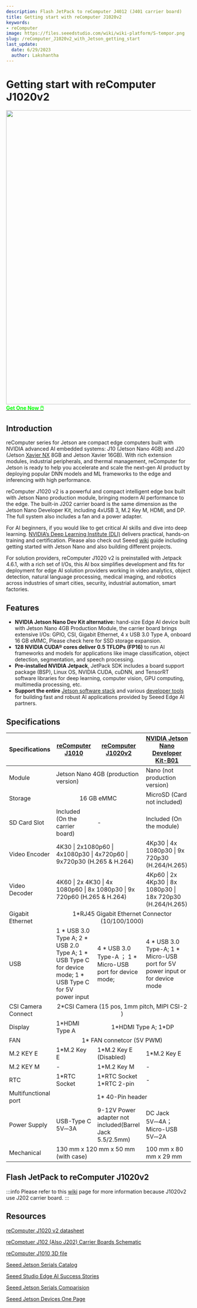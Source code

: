 ```yaml
---
description: Flash JetPack to reComputer J4012 (J401 carrier board)
title: Getting start with reComputer J1020v2
keywords:
- reComputer
image: https://files.seeedstudio.com/wiki/wiki-platform/S-tempor.png
slug: /reComputer_J1020v2_with_Jetson_getting_start
last_update:
  date: 6/29/2023
  author: Lakshantha
---
```


# Getting start with reComputer J1020v2

<div align="center"><img width ="800" src="https://media-cdn.seeedstudio.com/media/catalog/product/cache/bb49d3ec4ee05b6f018e93f896b8a25d/1/1/110061441.jpg"/></div>

<div class="get_one_now_container" style={{textAlign: 'center'}}>
<a class="get_one_now_item" href="https://www.seeedstudio.com/reComputer-J1020-v2-w-o-power-adapter-p-5608.html">
            <strong><span><font color={'FFFFFF'} size={"4"}> Get One Now 🖱️</font></span></strong>
</a></div>

## Introduction
reComputer series for Jetson are compact edge computers built with NVIDIA advanced AI embedded systems: J10 (Jetson Nano 4GB) and J20 (Jetson [Xavier NX](https://www.seeedstudio.com/NVIDIA-Jetson-Xavier-NX-Module-p-4421.html?queryID=fa33abfaf6f67f95a4c01b60263d2793&objectID=4421&indexName=bazaar_retailer_products) 8GB and Jetson Xavier 16GB). With rich extension modules, industrial peripherals, and thermal management, reComputer for Jetson is ready to help you accelerate and scale the next-gen AI product by deploying popular DNN models and ML frameworks to the edge and inferencing with high performance.

reComputer J1020 v2 is a powerful and compact intelligent edge box built with Jetson Nano production module, bringing modern AI performance to the edge. The built-in J202 carrier board is the same dimension as the Jetson Nano Developer Kit, including 4xUSB 3, M.2 Key M, HDMI, and DP. The full system also includes a fan and a power adapter.

For AI beginners, if you would like to get critical AI skills and dive into deep learning. [NVIDIA’s Deep Learning Institute (DLI)](https://www.nvidia.com/en-us/training/) delivers practical, hands-on training and certification. Please also check out Seeed [wiki](https://wiki.seeedstudio.com/reComputer_Jetson_Series_Started_Guide/) guide including getting started with Jetson Nano and also building different projects.

For solution providers, reComputer J1020 v2 is preinstalled with Jetpack 4.6.1, with a rich set of I/Os, this AI box simplifies development and fits for deployment for edge AI solution providers working in video analytics, object detection, natural language processing, medical imaging, and robotics across industries of smart cities, security, industrial automation, smart factories.

## Features

- **NVIDIA Jetson Nano Dev Kit alternative:** hand-size Edge AI device built with Jetson Nano 4GB Production Module, the carrier board brings extensive I/Os: GPIO, CSI, Gigabit Ethernet, 4 x USB 3.0 Type A, onboard 16 GB eMMC, Please check here for SSD storage expansion.
- **128 NVIDIA CUDA® cores deliver 0.5 TFLOPs (FP16)** to run AI frameworks and models for applications like image classification, object detection, segmentation, and speech processing.
- **Pre-installed NVIDIA Jetpack**, JetPack SDK includes a board support package (BSP), Linux OS, NVIDIA CUDA, cuDNN, and TensorRT software libraries for deep learning, computer vision, GPU computing, multimedia processing, etc.
- **Support the entire** [Jetson software stack](https://developer.nvidia.com/embedded/develop/software) and various [developer tools](https://wiki.seeedstudio.com/Jetson-AI-developer-tools/) for building fast and robust AI applications provided by Seeed Edge AI partners.

## Specifications

<table>
  <thead>
    <tr>
      <th>Specifications</th>
      <th><a href="https://www.seeedstudio.com/Jetson-10-1-A0-p-5336.html">reComputer J1010</a></th>
      <th><a href="https://www.seeedstudio.com/reComputer-J1020-v2-w-o-power-adapter-p-5608.html">reComputer J1020v2</a></th>
      <th><a href="https://www.seeedstudio.com/NVIDIA-Jetson-Nano-Development-Kit-B01-p-4437.html">NVIDIA Jetson Nano Developer Kit-B01</a></th>
    </tr>
  </thead>
  <tbody>
    <tr>
      <td>Module</td>
      <td colspan='2'>Jetson Nano 4GB (production version)</td>
      <td>Nano (not production version)</td>
    </tr>
    <tr>
      <td>Storage</td>
      <td colspan='2' align='center'>16 GB eMMC</td>
      <td>MicroSD (Card not included)</td>
    </tr>
    <tr>
      <td>SD Card Slot</td>
      <td>Included (On the carrier board)</td>
      <td>-</td>
      <td>Included (On the module)</td>
    </tr>
    <tr>
      <td>Video Encoder</td>
      <td colspan='2'>4K30 | 2x1080p60 | 4x1080p30 | 4x720p60 | 9x720p30 (H.265 & H.264)</td>
      <td>4Kp30 | 4x 1080p30 | 9x 720p30 (H.264/H.265)</td>
    </tr>
    <tr>
      <td>Video Decoder</td>
      <td colspan='2'>4K60 | 2x 4K30 | 4x 1080p60 | 8x 1080p30 | 9x 720p60 (H.265 & H.264)
      </td>
      <td>4Kp60 | 2x 4Kp30 | 8x 1080p30 | 18x 720p30 (H.264/H.265)</td>
    </tr>
    <tr>
      <td>Gigabit Ethernet</td>
      <td colspan='3' align='center'>1*RJ45 Gigabit Ethernet Connector (10/100/1000)</td>
    </tr>
    <tr>
      <td>USB</td>
      <td>1 * USB 3.0 Type A; 
2 * USB 2.0 Type A;
1 * USB Type C for device mode;
1 * USB Type C for 5V power input</td>
      <td>4 * USB 3.0 Type-A ；
1 * Micro-USB port for device mode;</td>
      <td>4 * USB 3.0 Type-A; 
1 * Micro-USB port for 5V power input  or for device mode</td>
    </tr>
    <tr>
      <td>CSI Camera Connect</td>
      <td colspan='3' align='center'>2*CSI Camera (15 pos, 1mm pitch, MIPI CSI-2 )</td>
    </tr>
    <tr>
      <td>Display</td>
      <td>1*HDMI Type A</td>
      <td colspan='2' align='center'>1*HDMI Type A; 
1*DP</td>
    </tr>
    <tr>
      <td>FAN</td>
      <td colspan='3' align='center'>1* FAN connetcor (5V PWM)</td>
    </tr>
    <tr>
      <td>M.2 KEY E</td>
      <td>1*M.2 Key E</td>
      <td>1*M.2 Key E (Disabled)</td>
      <td>1*M.2 Key E</td>
    </tr>
    <tr>
      <td>M.2 KEY M</td>
      <td>-</td>
      <td>1*M.2 Key M</td>
      <td>-</td>
    </tr>
    <tr>
      <td>RTC</td>
      <td>1*RTC Socket</td>
      <td>1*RTC Socket
1*RTC 2-pin</td>
      <td>-</td>
    </tr>
    <tr>
      <td>Multifunctional port</td>
      <td colspan='3' align='center'>1* 40-Pin header</td>
    </tr>
    <tr>
      <td>Power Supply</td>
      <td>USB-Type C 5V⎓3A</td>
      <td>	
9-12V Power adapter not included(Barrel Jack 5.5/2.5mm)</td>
      <td>DC Jack 5V⎓4A；
Micro-USB 5V⎓2A</td>
    </tr>
    <tr>
      <td>Mechanical</td>
      <td colspan='2'>130 mm x 120 mm x 50 mm (with case)</td>
      <td>100 mm x 80 mm x 29 mm</td>
    </tr>
  </tbody>
</table>

## Flash JetPack to reComputer J1020v2

:::info
Please refer to this [wiki](/reComputer_J2021_J202_Flash_Jetpack) page for more information because J1020v2 use J202 carrier board.
:::

## Resources
[reComputer J1020 v2 datasheet](https://files.seeedstudio.com/wiki/reComputer/reComputer-J1020-v2-datasheet.pdf)

[reComptuer J102 (Also J202) Carrier Boards Schematic](https://files.seeedstudio.com/wiki/reComputer-Jetson/reComputer%20J202_V1.0_SCH_PDF_240822.pdf)

[reComputer J1010 3D file](https://files.seeedstudio.com/products/NVIDIA-Jetson/J2021-Xavier-NX.stp)

[Seeed Jetson Serials Catalog](https://files.seeedstudio.com/wiki/Seeed_Jetson/Seeed-NVIDIA_Jetson_Catalog_V1.4.pdf)

[Seeed Studio Edge AI Success Stories](https://www.seeedstudio.com/blog/wp-content/uploads/2023/07/Seeed_NVIDIA_Jetson_Success_Cases_and_Examples.pdf)

[Seeed Jetson Serials Comparision](https://www.seeedstudio.com/blog/nvidia-jetson-comparison-nano-tx2-nx-xavier-nx-agx-orin/)

[Seeed Jetson Devices One Page](https://files.seeedstudio.com/wiki/Seeed_Jetson/Seeed-Jetson-one-pager.pdf)

